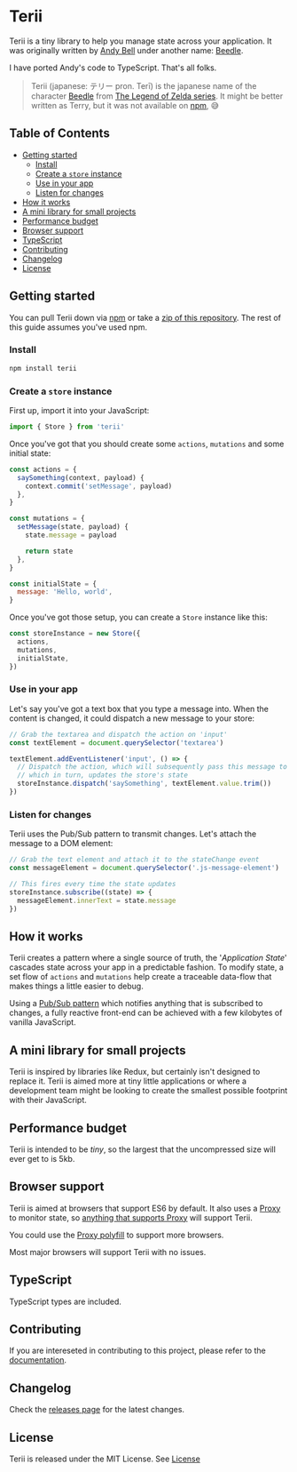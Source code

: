 # Terii <!-- omit in toc -->

Terii is a tiny library to help you manage state across your application. It was originally written by [Andy Bell](https://github.com/hankchizljaw) under another name: [Beedle](https://github.com/hankchizljaw/beedle).

I have ported Andy's code to TypeScript. That's all folks.

> Terii (japanese: テリー pron. Terī) is the japanese name of the character [Beedle](https://zelda.gamepedia.com/Beedle) from [The Legend of Zelda series](<https://zelda.gamepedia.com/The_Legend_of_Zelda_(Series)>). It might be better written as Terry, but it was not available on [npm](https://www.npmjs.com/), 😅

## Table of Contents <!-- omit in toc -->

- [Getting started](#getting-started)
  - [Install](#install)
  - [Create a `store` instance](#create-a-store-instance)
  - [Use in your app](#use-in-your-app)
  - [Listen for changes](#listen-for-changes)
- [How it works](#how-it-works)
- [A mini library for small projects](#a-mini-library-for-small-projects)
- [Performance budget](#performance-budget)
- [Browser support](#browser-support)
- [TypeScript](#typescript)
- [Contributing](#contributing)
- [Changelog](#changelog)
- [License](#license)

## Getting started

You can pull Terii down via [npm](http://npmjs.com) or take a [zip of this repository](https://github.com/msanguineti/terii/archive/master.zip). The rest of this guide assumes you've used npm.

### Install

```sh
npm install terii
```

### Create a `store` instance

First up, import it into your JavaScript:

```js
import { Store } from 'terii'
```

Once you've got that you should create some `actions`, `mutations` and some initial state:

```js
const actions = {
  saySomething(context, payload) {
    context.commit('setMessage', payload)
  },
}

const mutations = {
  setMessage(state, payload) {
    state.message = payload

    return state
  },
}

const initialState = {
  message: 'Hello, world',
}
```

Once you've got those setup, you can create a `Store` instance like this:

```js
const storeInstance = new Store({
  actions,
  mutations,
  initialState,
})
```

### Use in your app

Let's say you've got a text box that you type a message into. When the content is changed, it could dispatch a new message to your store:

```js
// Grab the textarea and dispatch the action on 'input'
const textElement = document.querySelector('textarea')

textElement.addEventListener('input', () => {
  // Dispatch the action, which will subsequently pass this message to the mutation
  // which in turn, updates the store's state
  storeInstance.dispatch('saySomething', textElement.value.trim())
})
```

### Listen for changes

Terii uses the Pub/Sub pattern to transmit changes. Let's attach the message to a DOM element:

```js
// Grab the text element and attach it to the stateChange event
const messageElement = document.querySelector('.js-message-element')

// This fires every time the state updates
storeInstance.subscribe((state) => {
  messageElement.innerText = state.message
})
```

## How it works

Terii creates a pattern where a single source of truth, the '_Application State_' cascades state across your app in a predictable fashion. To modify state, a set flow of `actions` and `mutations` help create a traceable data-flow that makes things a little easier to debug.

Using a [Pub/Sub pattern](https://en.wikipedia.org/wiki/Publish%E2%80%93subscribe_pattern) which notifies anything that is subscribed to changes, a fully reactive front-end can be achieved with a few kilobytes of vanilla JavaScript.

## A mini library for small projects

Terii is inspired by libraries like Redux, but certainly isn't designed to replace it. Terii is aimed more at tiny little applications or where a development team might be looking to create the smallest possible footprint with their JavaScript.

## Performance budget

Terii is intended to be _tiny_, so the largest that the uncompressed size will ever get to is 5kb.

## Browser support

Terii is aimed at browsers that support ES6 by default. It also uses a [Proxy](https://developer.mozilla.org/en-US/docs/Web/JavaScript/Reference/Global_Objects/Proxy) to monitor state, so [anything that supports Proxy](https://caniuse.com/#feat=proxy) will support Terii.

You could use the [Proxy polyfill](https://github.com/GoogleChrome/proxy-polyfill) to support more browsers.

Most major browsers will support Terii with no issues.

## TypeScript

TypeScript types are included.

## Contributing

If you are intereseted in contributing to this project, please refer to the [documentation](Contributing.md).

## Changelog

Check the [releases page](https://github.com/msanguineti/terii/releases) for the latest changes.

## License

Terii is released under the MIT License. See [License](LICENSE)
